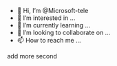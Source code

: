 - 👋 Hi, I’m @Microsoft-tele
- 👀 I’m interested in ...
- 🌱 I’m currently learning ...
- 💞️ I’m looking to collaborate on ...
- 📫 How to reach me ...

<!---
Microsoft-tele/Microsoft-tele is a ✨ special ✨ repository because its `README.md` (this file) appears on your GitHub profile.
You can click the Preview link to take a look at your changes.
--->

add more second
